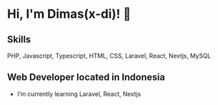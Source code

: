 
# Hi, I'm Dimas(x-di)! 👋


## Skills
PHP, Javascript, Typescript, HTML, CSS, Laravel, React, Nextjs, MySQL


## Web Developer located in Indonesia

-  I’m currently learning Laravel, React, Nextjs
